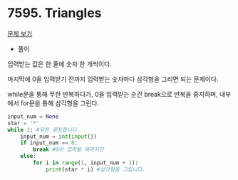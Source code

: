 # 7595. Triangles

[문제 보기](https://www.acmicpc.net/problem/7595)

- 풀이

입력받는 값은 한 줄에 숫자 한 개씩이다.

마지막에 0을 입력받기 전까지 입력받는 숫자마다 삼각형을 그리면 되는 문제이다.

while문을 통해 무한 반복하다가, 0을 입력받는 순간 break으로 반복을 중지하며, 내부에서 for문을 통해 삼각형을 그린다.

```python
input_num = None
star = '*'
while 1: #무한 루프합니다.
    input_num = int(input())
    if input_num == 0:
        break #0이 입력될 때까지만
    else:
        for i in range(1, input_num + 1):
            print(star * i) #삼각형을 그립니다.
```

